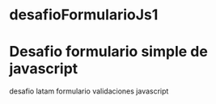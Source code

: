 # desafioFormularioJs1
<h1>Desafio formulario simple de javascript</h1>
desafio latam formulario validaciones javascript
